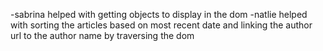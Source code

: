 -sabrina helped with getting objects to display in the dom
-natlie helped with sorting the articles based on most recent date and linking the author url to the author name by traversing the dom
